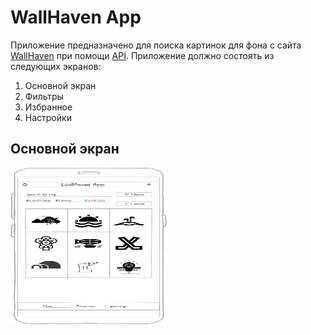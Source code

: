 # WallHaven App
Приложение предназначено для поиска картинок для фона с сайта [WallHaven](https://wallhaven.cc) при помощи [API](https://wallhaven.cc/help/api). Приложение должно состоять из следующих экранов:
1. Основной экран
2. Фильтры
3. Избранное
4. Настройки

## Основной экран

<img src="/assets/mockup/screen-main.png" width=250 height=250>


